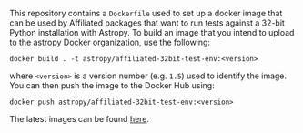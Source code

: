 This repository contains a ``Dockerfile`` used to set up a docker image that can
be used by Affiliated packages that want to run tests against a 32-bit Python
installation with Astropy. To build an image that you intend to upload to the
astropy Docker organization, use the following:

    docker build . -t astropy/affiliated-32bit-test-env:<version>

where ``<version>`` is a version number (e.g. ``1.5``) used to identify the
image. You can then push the image to the Docker Hub using:

    docker push astropy/affiliated-32bit-test-env:<version>

The latest images can be found [here](https://hub.docker.com/r/astropy/affiliated-32bit-test-env/).
